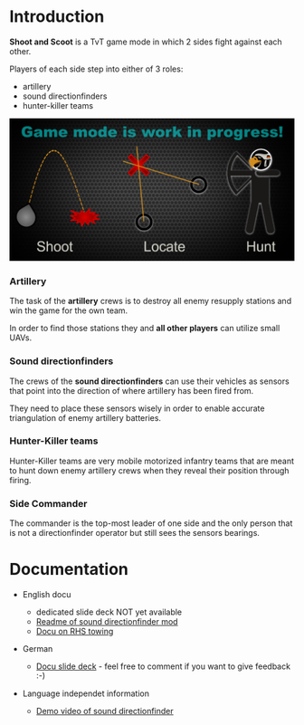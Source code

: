 # Introduction
**Shoot and Scoot** is a TvT game mode in which 2 sides fight against each other.

Players of each side step into either of 3 roles:
* artillery 
* sound directionfinders 
* hunter-killer teams

![](pics/SnS_loadpic.png)


### Artillery
The task of the **artillery** crews is to destroy all enemy resupply stations and win the game for the own team.

In order to find those stations they and **all other players** can utilize small UAVs.


### Sound directionfinders
The crews of the **sound directionfinders** can use their vehicles as sensors that point into the direction of where artillery has been fired from. 

They need to place these sensors wisely in order to enable accurate triangulation of enemy artillery batteries.


### Hunter-Killer teams
Hunter-Killer teams are very mobile motorized infantry teams that are meant to hunt down enemy artillery crews when they reveal their position through firing.


### Side Commander
The commander is the top-most leader of one side and the only person that is not a directionfinder operator but still sees the sensors bearings.


# Documentation
* English docu 
  * dedicated slide deck NOT yet available
  * [Readme of sound directionfinder mod](https://github.com/Perondas/arsr.VR/blob/main/README.md)
  * [Docu on RHS towing](https://www.rhsmods.org/w/towing)

* German 
  * [Docu slide deck](https://docs.google.com/presentation/d/1BGDOxqqZw4T6js3oQ4mPr4E7f8NLZsPS85MUAAIYvco/edit?usp=sharing) - feel free to comment if you want to give feedback :-)

* Language independet information
  * [Demo video of sound directionfinder](https://www.youtube.com/watch?v=uboQB55MTRY)

